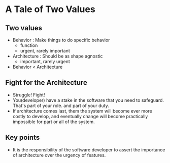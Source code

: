 # A Tale of Two Values
## Two values
- Behavior : Make things to do specific behavior
  - function
  - urgent, rarely important
- Architecture : Should be as shape agnostic
  - important, rarely urgent
- Behavior < Architecture

## Fight for the Architecture
- Struggle! Fight!
- You(developer) have a stake in the software that you need to safeguard. That's part of your role. and part of your duty.
- If architecture comes last, them the system will become ever more costly to develop, and eventually change will become practically impossible for part or all of the system.


## Key points
- It is the responsibility of the software developer to assert the importance of architecture over the urgency of features.
